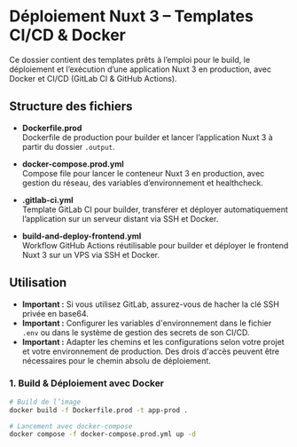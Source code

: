 # Déploiement Nuxt 3 – Templates CI/CD & Docker

Ce dossier contient des templates prêts à l’emploi pour le build, le déploiement et l’exécution d’une application Nuxt 3 en production, avec Docker et CI/CD (GitLab CI & GitHub Actions).

## Structure des fichiers

- **Dockerfile.prod**  
  Dockerfile de production pour builder et lancer l’application Nuxt 3 à partir du dossier `.output`.

- **docker-compose.prod.yml**  
  Compose file pour lancer le conteneur Nuxt 3 en production, avec gestion du réseau, des variables d’environnement et healthcheck.

- **.gitlab-ci.yml**  
  Template GitLab CI pour builder, transférer et déployer automatiquement l’application sur un serveur distant via SSH et Docker.

- **build-and-deploy-frontend.yml**  
  Workflow GitHub Actions réutilisable pour builder et déployer le frontend Nuxt 3 sur un VPS via SSH et Docker.

## Utilisation

- **Important :** Si vous utilisez GitLab, assurez-vous de hacher la clé SSH privée en base64.
- **Important :** Configurer les variables d'environnement dans le fichier `.env` ou dans le système de gestion des secrets de son CI/CD.
- **Important :** Adapter les chemins et les configurations selon votre projet et votre environnement de production. Des drois d'accès peuvent être nécessaires pour le chemin absolu de déploiement.

### 1. Build & Déploiement avec Docker

```sh
# Build de l’image
docker build -f Dockerfile.prod -t app-prod .

# Lancement avec docker-compose
docker compose -f docker-compose.prod.yml up -d
```
